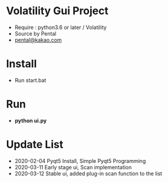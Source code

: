 # Volatility Gui Project
* Require : python3.6 or later / Volatility
* Source by Pental
* pental@kakao.com

# Install
* Run start.bat

# Run
* <b>python ui.py</b>

# Update List
* 2020-02-04 Pyqt5 Install, Simple Pyqt5 Programming
* 2020-03-11 Early stage ui, Scan implementation
* 2020-03-12 Stable ui, added plug-in scan function to the list